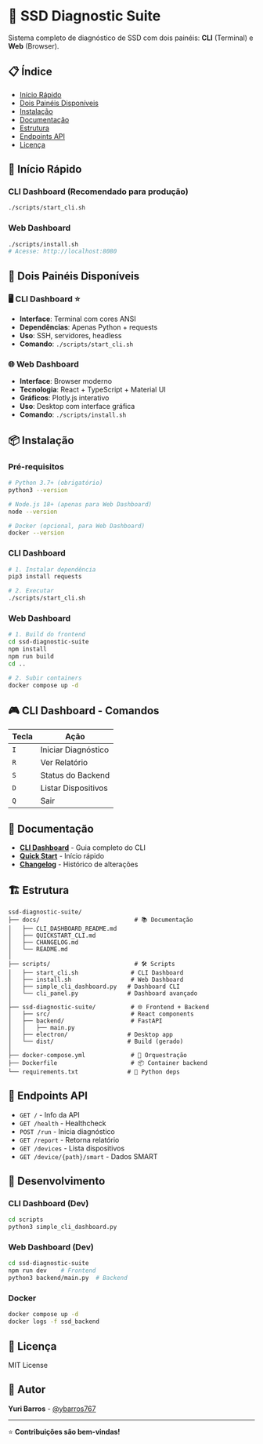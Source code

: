 # 🎯 SSD Diagnostic Suite

Sistema completo de diagnóstico de SSD com dois painéis: **CLI** (Terminal) e **Web** (Browser).

## 📋 Índice

- [Início Rápido](#-início-rápido)
- [Dois Painéis Disponíveis](#-dois-painéis-disponíveis)
- [Instalação](#-instalação)
- [Documentação](#-documentação)
- [Estrutura](#-estrutura)
- [Endpoints API](#-endpoints-api)
- [Licença](#-licença)

## 🚀 Início Rápido

### CLI Dashboard (Recomendado para produção)

```bash
./scripts/start_cli.sh
```

### Web Dashboard

```bash
./scripts/install.sh
# Acesse: http://localhost:8080
```

## 🎯 Dois Painéis Disponíveis

### 🖥️ CLI Dashboard ⭐

- **Interface**: Terminal com cores ANSI
- **Dependências**: Apenas Python + requests
- **Uso**: SSH, servidores, headless
- **Comando**: `./scripts/start_cli.sh`

### 🌐 Web Dashboard

- **Interface**: Browser moderno
- **Tecnologia**: React + TypeScript + Material UI
- **Gráficos**: Plotly.js interativo
- **Uso**: Desktop com interface gráfica
- **Comando**: `./scripts/install.sh`

## 📦 Instalação

### Pré-requisitos

```bash
# Python 3.7+ (obrigatório)
python3 --version

# Node.js 18+ (apenas para Web Dashboard)
node --version

# Docker (opcional, para Web Dashboard)
docker --version
```

### CLI Dashboard

```bash
# 1. Instalar dependência
pip3 install requests

# 2. Executar
./scripts/start_cli.sh
```

### Web Dashboard

```bash
# 1. Build do frontend
cd ssd-diagnostic-suite
npm install
npm run build
cd ..

# 2. Subir containers
docker compose up -d
```

## 🎮 CLI Dashboard - Comandos

| Tecla | Ação |
|-------|------|
| `I` | Iniciar Diagnóstico |
| `R` | Ver Relatório |
| `S` | Status do Backend |
| `D` | Listar Dispositivos |
| `Q` | Sair |

## 📖 Documentação

- **[CLI Dashboard](docs/CLI_DASHBOARD_README.md)** - Guia completo do CLI
- **[Quick Start](docs/QUICKSTART_CLI.md)** - Início rápido
- **[Changelog](docs/CHANGELOG.md)** - Histórico de alterações

## 🏗️ Estrutura

```
ssd-diagnostic-suite/
├── docs/                           # 📚 Documentação
│   ├── CLI_DASHBOARD_README.md
│   ├── QUICKSTART_CLI.md
│   ├── CHANGELOG.md
│   └── README.md
│
├── scripts/                        # 🛠️ Scripts
│   ├── start_cli.sh               # CLI Dashboard
│   ├── install.sh                 # Web Dashboard
│   ├── simple_cli_dashboard.py   # Dashboard CLI
│   └── cli_panel.py              # Dashboard avançado
│
├── ssd-diagnostic-suite/          # 🌐 Frontend + Backend
│   ├── src/                       # React components
│   ├── backend/                   # FastAPI
│   │   ├── main.py
│   ├── electron/                 # Desktop app
│   └── dist/                     # Build (gerado)
│
├── docker-compose.yml             # 🐳 Orquestração
├── Dockerfile                     # 📦 Container backend
└── requirements.txt              # 🐍 Python deps
```

## 📡 Endpoints API

- `GET /` - Info da API
- `GET /health` - Healthcheck
- `POST /run` - Inicia diagnóstico
- `GET /report` - Retorna relatório
- `GET /devices` - Lista dispositivos
- `GET /device/{path}/smart` - Dados SMART

## 🔧 Desenvolvimento

### CLI Dashboard (Dev)

```bash
cd scripts
python3 simple_cli_dashboard.py
```

### Web Dashboard (Dev)

```bash
cd ssd-diagnostic-suite
npm run dev    # Frontend
python3 backend/main.py  # Backend
```

### Docker

```bash
docker compose up -d
docker logs -f ssd_backend
```

## 📝 Licença

MIT License

## 👤 Autor

**Yuri Barros** - [@ybarros767](https://github.com/ybarros767)

---

⭐ **Contribuições são bem-vindas!**
